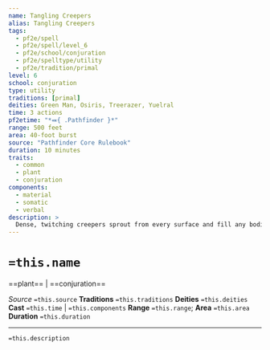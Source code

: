```yaml
---
name: Tangling Creepers
alias: Tangling Creepers
tags:
  - pf2e/spell
  - pf2e/spell/level_6
  - pf2e/school/conjuration
  - pf2e/spelltype/utility
  - pf2e/tradition/primal
level: 6
school: conjuration
type: utility
traditions: [primal]
deities: Green Man, Osiris, Treerazer, Yuelral
time: 3 actions
pf2etime: "*⬽{ .Pathfinder }*"
range: 500 feet
area: 40-foot burst
source: "Pathfinder Core Rulebook"
duration: 10 minutes
traits:
  - common
  - plant
  - conjuration
components:
  - material
  - somatic
  - verbal
description: >
  Dense, twitching creepers sprout from every surface and fill any bodies of water in the area. Any creature moving on the land, or Climbing or Swimming within the creepers, takes a -10-foot circumstance penalty to its Speeds while in the area. Once per round, you can make a vine lash out from any square within the expanse of creepers by using a single action, which has the concentrate trait. This vine has a 15-foot reach. Make a melee spell attack roll against the target; on a success, the vine pulls the target into the creepers and makes it [[Immobilized]] for 1 round or until the creature Escapes (against your spell DC), whichever comes first.
---
```

# `=this.name`
==plant== | ==conjuration==

*Source* `=this.source`
**Traditions** `=this.traditions`
**Deities** `=this.deities`
**Cast** `=this.time` | `=this.components`
**Range** `=this.range`; **Area** `=this.area`
**Duration** `=this.duration`

***
`=this.description`